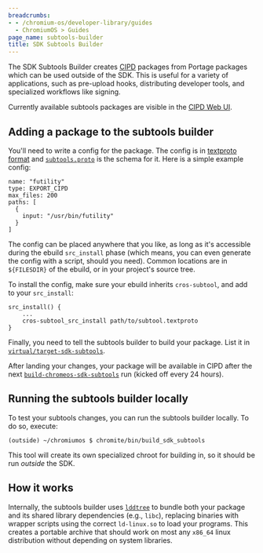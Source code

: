 ```yaml
---
breadcrumbs:
- - /chromium-os/developer-library/guides
  - ChromiumOS > Guides
page_name: subtools-builder
title: SDK Subtools Builder
---
```


The SDK Subtools Builder creates [CIPD] packages from Portage packages which can
be used outside of the SDK.  This is useful for a variety of applications, such
as pre-upload hooks, distributing developer tools, and specialized workflows
like signing.

Currently available subtools packages are visible in the [CIPD Web UI].

[CIPD]: https://chromium.googlesource.com/infra/luci/luci-go/+/HEAD/cipd/
[CIPD Web UI]: https://chrome-infra-packages.appspot.com/p/chromiumos/infra/tools

## Adding a package to the subtools builder

You'll need to write a config for the package.  The config is in
[textproto format] and [`subtools.proto`] is the schema for it.  Here is a
simple example config:

```protocol-buffer-text-format
name: "futility"
type: EXPORT_CIPD
max_files: 200
paths: [
  {
    input: "/usr/bin/futility"
  }
]
```

The config can be placed anywhere that you like, as long as it's accessible
during the ebuild `src_install` phase (which means, you can even generate the
config with a script, should you need).  Common locations are in `${FILESDIR}`
of the ebuild, or in your project's source tree.

To install the config, make sure your ebuild inherits `cros-subtool`, and add to
your `src_install`:

```gentoo-ebuild
src_install() {
	...
	cros-subtool_src_install path/to/subtool.textproto
}
```

Finally, you need to tell the subtools builder to build your package.  List it
in [`virtual/target-sdk-subtools`].

After landing your changes, your package will be available in CIPD after the
next [`build-chromeos-sdk-subtools`] run (kicked off every 24 hours).

[textproto format]: https://protobuf.dev/reference/protobuf/textformat-spec/
[`subtools.proto`]: https://chromium.googlesource.com/chromiumos/config/+/HEAD/proto/chromiumos/build/api/subtools.proto
[`virtual/target-sdk-subtools`]: https://chromium.googlesource.com/chromiumos/overlays/chromiumos-overlay/+/HEAD/virtual/target-sdk-subtools/target-sdk-subtools-9999.ebuild
[`build-chromeos-sdk-subtools`]: https://luci-scheduler.appspot.com/jobs/chromeos/build-chromeos-sdk-subtools

## Running the subtools builder locally

To test your subtools changes, you can run the subtools builder locally.  To do
so, execute:

```shellsession
(outside) ~/chromiumos $ chromite/bin/build_sdk_subtools
```

This tool will create its own specialized chroot for building in, so it should
be run *outside* the SDK.

## How it works

Internally, the subtools builder uses [`lddtree`] to bundle both your package
and its shared library dependencies (e.g., `libc`), replacing binaries with
wrapper scripts using the correct `ld-linux.so` to load your programs.  This
creates a portable archive that should work on most any `x86_64` linux
distribution without depending on system libraries.

[`lddtree`]: https://github.com/gentoo/pax-utils/blob/HEAD/lddtree.py
